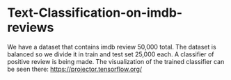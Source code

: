# Text-Classification-on-imdb-reviews
We have a dataset that contains imdb review 50,000 total. The dataset is balanced so we divide it in train and test set 25,000 each. A classifier of positive review is being made. The visualization of the trained classifier can be seen there: https://projector.tensorflow.org/
